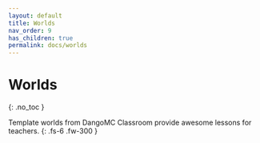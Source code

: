 ```yaml
---
layout: default
title: Worlds
nav_order: 9
has_children: true
permalink: docs/worlds
---
```


# Worlds
{: .no_toc }

Template worlds from DangoMC Classroom provide awesome lessons for teachers.
{: .fs-6 .fw-300 }
